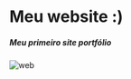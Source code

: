 # Meu website :)
<h5>Meu primeiro site portfólio</h5>

![web](https://user-images.githubusercontent.com/95534704/154826791-fc48bf81-2390-4bda-b8a0-3827c5b59edf.png)
